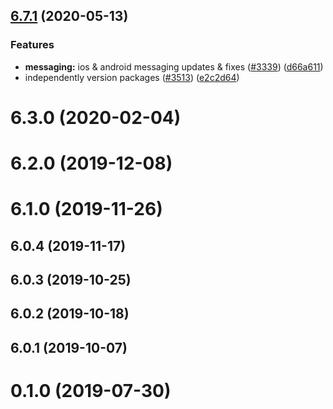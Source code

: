## [6.7.1](https://github.com/invertase/react-native-firebase/tree/master/packages/app-types/compare/@react-native-firebase/app-types@6.7.1...@react-native-firebase/app-types@6.7.1) (2020-05-13)


### Features

* **messaging:** ios & android messaging updates & fixes ([#3339](https://github.com/invertase/react-native-firebase/tree/master/packages/app-types/issues/3339)) ([d66a611](https://github.com/invertase/react-native-firebase/tree/master/packages/app-types/commit/d66a6118f82005087f53b86571990fc071402153))
* independently version packages ([#3513](https://github.com/invertase/react-native-firebase/tree/master/packages/app-types/issues/3513)) ([e2c2d64](https://github.com/invertase/react-native-firebase/tree/master/packages/app-types/commit/e2c2d64d2266cbdd14d4dcfefa64a08263f0af85))



# 6.3.0 (2020-02-04)



# 6.2.0 (2019-12-08)



# 6.1.0 (2019-11-26)



## 6.0.4 (2019-11-17)



## 6.0.3 (2019-10-25)



## 6.0.2 (2019-10-18)



## 6.0.1 (2019-10-07)



# 0.1.0 (2019-07-30)



